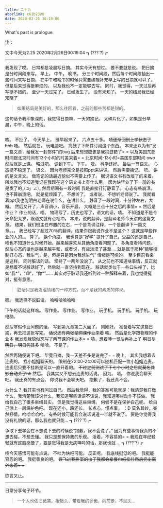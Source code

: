 ```yaml
---
title: 二十九
abbrlink: c61b2398
date: 2020-02-25 16:19:00
---
```

What's past is prologue.

<!--more-->注：
文中今天为2.25
2020年2月26日00:19:04
┓(???`?)┏


----------
我发现了哎。
日常都是凌晨写日摘。
其实今天有想过。
要不要就是说。
把日摘是分时间段来写。
早上。
中午。
晚书。
分三个时间段，然后每个时间段抽出一些时间来写日摘。
在中午和晚书的时候只需要编辑补充早上写的日摘就可以了。
但是后来觉得挺麻烦的。
以及我也不一定能够去写。
同时，我觉得，一天过后再写挺不错的。
至少一天过完了。
已经发生了。
没有未知了。
一天的结局我已经知晓了

> 如果结局是美好的，那么往回看，之前的那些苦都是甜的。

这句话令我印象深刻，我觉得日摘嘛，一天的摘记。
太碎片化了，如果是分早晨，中午，晚上的话。


----------
咳。
不扯了。
今天早上。
挺早起来了。
六点五十多。
~~啧逐渐回到上学状态了hhh~~
唔。
然后就在。
玩电脑吧。
捣鼓了下邮件订阅这个东西。
本来还以为有“发一篇文章，给我发一封邮件”的bug
后来想想应该是我捣鼓错了= =
以及美国东部时间跟北京时间有13个小时的时差来着= =
北京时间-13小时=美国东部时间
owo
然后就是上课。
略过吧。
调到下午。
下午。
唔。
科学还好。
最后一节语文。
心态挺不稳定了。
语文。
因为老师完全是按照ppt来讲课。
然后需要摘记。
唔。
讲的是文言文。
做笔记的话最近貌似不需要上传了。
据说语文书有改版了的来着，所以我也不知道我记在我现在这个语文书上有什么用。
因为快毕业了下一册的书是发了的_(:з」∠)_
然后期间有一段时间
我是直接钉钉静音了。
心态有些崩溃。
也不算崩溃吧。
就是挺烦躁了。
不想听了。
或者说。
不想听老师说了。
我就看着ppt我也能明白老师在说什么，在讲什么。
静音了一段时间，十分钟左右，大概。
然后又开了，声音调小，音乐开启。
大概是三点十分之后的事情= =
然后是作业？
作业的话，唔。
物理写了，历史也写了，语文的话，啧。
不知道是不是今天命犯太岁，跟语文就有点相冲。
本来，说的翻译，是翻译老师今天讲的这篇文章。
结果，我们班主任布置的左右，一个是背诵注释，一个是翻译下一篇文章。。。
我已经写了超过70％的翻译，结果你跟我说作业不是这个？
这就是早些作业的人的。。
算了。
换个角度。
我也算是“好学”
提升了自己，受益的还是自己。
啧也不知道什么时候开始，越来越喜欢从其他角度看问题了。
多角度看待问题。
然后心态的话也是越来越平和，或者说，有些淡漠了甚至....
就是属于那种“能够控制好心态，我生气，是，但是只是因为我想生气”
情绪是可控的。
至少目前看来是这样。
同时脏话的话。
坚持了一两年没说了。
从之前也不知道啥事情，反正就是想着不说脏话好了，然后就一直坚持到现在。
脏话就类似于一些口头禅了，比如“我*”，“*你*”，“你*”……
其实对于脏话我还听到过一种解释来着，我也觉得挺对，挺有意思。

> 脏话只是我发泄情绪的一种方式，而不是我的素质的体现。

嗯。
我选择不说脏话。
哈哈哈哈哈哈

下午的话就这样咯。
写作业。
写作业。
写作业。
玩手机。
玩手机。
玩手机。
玩电脑。

然后寒假作业问题的话。
写到第九章第二大面了。
刚刚好。
准备着写完这篇日摘，再去把这张写完。
~~话说还有两张是网课作业来着~~
咳。
然后是化学跟物理的作业本
我发现我貌似忘写了两节课的作业本= =
啧，想着睡一觉后再补上了
~~明日复明日，明日何其多~~
哈哈。
不是了。

然后再随便说下吧。
毕竟日摘，我一天差不多是说完了= =
晚上。
其实我想着去连麦的。
找小姐姐聊天的。
限制在22:00-24:00可以随机匹配一位小姐姐连麦，连麦后只要不挂断是可以一直开着的。
~~不过之前测试了下七个小时之后就莫名其妙自动关了hh~~
然后。
我其实又不想去连麦的话说。
因为。
唔。
你说我会聊天吧。
我还真的有点会。
你说我不会聊天吧。
抱歉了，我还真不会。

为什么？
我其实也有问过自己。
然后我觉得，我的答案可能就是：我清楚我在做什么，我清楚我该说什么，我知道哪些话语不该说，我知道哪些动作不该做。
我给我自己了很多束缚其实。
但是我觉得这些束缚。
何尝不是在保护自己呢。
给自己涂上一层保护色吧。
现在还小，路还长。
长点心，懂点事。
：D
莫名其妙，突然抒情，哈哈哈哈哈。
有些时候可能我会说话说道一半就不说了。
要是你觉得我没有礼貌的话，那么我也就只能...
┓(???`?)┏

争取下去学会在不想说下去的时候说“抱歉，我不会说了。”
因为有些事情我真的不想去碰，不想去懂。
我只是想保持我的乐观。
活着，不容易的= =
我现在年纪轻轻就有这般感悟了，要是觉得我是无病呻吟的话，那我也就....
┓(???`?)┏

啧今天感悟可能有点说。
不吐为快吧可能。
反正呢。
我底线挺低的吧。
我挺能容忍的吧。
我挺善良的吧。
~~误飞进我卧室的虫子我都会拿餐巾纸掐住然后扔出窗外来着= =~~

欲言又止。


----------
日常分享句子环节。

> 一个人也依旧微笑。抬起头，带着我的骄傲，向前走，不回头...